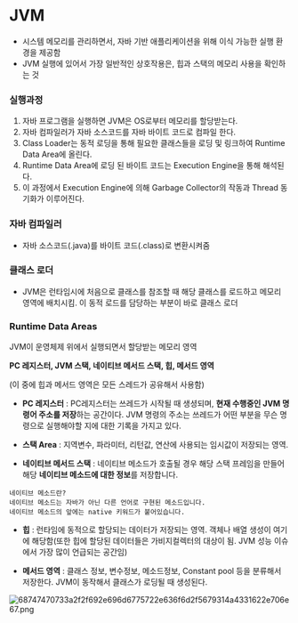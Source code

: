 # JVM

- 시스템 메모리를 관리하면서, 자바 기반 애플리케이션을 위해 이식 가능한 실행 환경을 제공함
- JVM 실행에 있어서 가장 일반적인 상호작용은, 힙과 스택의 메모리 사용을 확인하는 것

### 실행과정

1. 자바 프로그램을 실행하면 JVM은 OS로부터 메모리를 할당받는다.
2. 자바 컴파일러가 자바 소스코드를 자바 바이트 코드로 컴파일 한다.
3. Class Loader는 동적 로딩을 통해 필요한 클래스들을 로딩 및 링크하여 Runtime Data Area에 올린다.
4. Runtime Data Area에 로딩 된 바이트 코드는 Execution Engine을 통해 해석된다.
5. 이 과정에서 Execution Engine에 의해 Garbage Collector의 작동과 Thread 동기화가 이루어진다.

### 자바 컴파일러

- 자바 소스코드(.java)를 바이트 코드(.class)로 변환시켜줌

### 클래스 로더

- JVM은 런타임시에 처음으로 클래스를 참조할 때 해당 클래스를 로드하고 메모리 영역에 배치시킴. 이 동적 로드를 담당하는 부분이 바로 클래스 로더

### Runtime Data Areas

JVM이 운영체제 위에서 실행되면서 할당받는 메모리 영역

**PC 레지스터, JVM 스택, 네이티브 메서드 스택, 힙, 메서드 영역**

(이 중에 힙과 메서드 영역은 모든 스레드가 공유해서 사용함)

- **PC 레지스터** : PC레지스터는 쓰레드가 시작될 때 생셩되며, **현재 수행중인 JVM 명령어 주소를 저장**하는 공간이다. JVM 명령의 주소는 쓰레드가 어떤 부분을 무슨 명령으로 실행해야할 지에 대한 기록을 가지고 있다.

- **스택 Area** : 지역변수, 파라미터, 리턴값, 연산에 사용되는 임시값이 저장되는 영역.

- **네이티브 메서드 스택** : 네이티브 메소드가 호출될 경우 해당 스택 프레임을 만들어 해당 **네이티브 메소드에 대한 정보**를 저장합니다.

```
네이티브 메소드란?
네이티브 메소드는 자바가 아닌 다른 언어로 구현된 메소드입니다.
네이티브 메소드의 앞에는 native 키워드가 붙어있습니다.
```

- **힙** : 런타임에 동적으로 할당되는 데이터가 저장되는 영역. 객체나 배열 생성이 여기에 해당함(또한 힙에 할당된 데이터들은 가비지컬렉터의 대상이 됨. JVM 성능 이슈에서 가장 많이 언급되는 공간임)

- **메서드 영역** : 클래스 정보, 변수정보, 메소드정보, Constant pool 등을 분류해서 저장한다. JVM이 동작해서 클래스가 로딩될 때 생성된다.

![68747470733a2f2f692e696d6775722e636f6d2f5679314a4331622e706e67.png](JVM%20f1d8dad58919445f89c4c961edc203e3/68747470733a2f2f692e696d6775722e636f6d2f5679314a4331622e706e67.png)